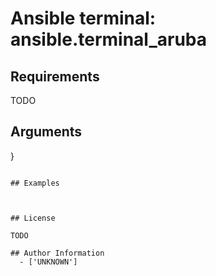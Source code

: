 # Ansible terminal: ansible.terminal_aruba





## Requirements

TODO

## Arguments

}
```

## Examples



## License

TODO

## Author Information
  - ['UNKNOWN']
